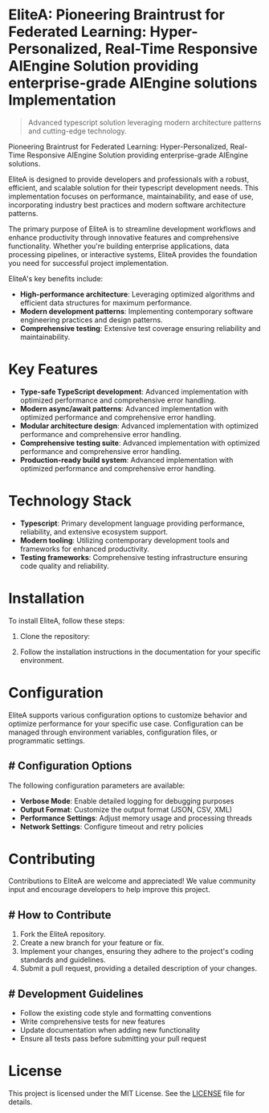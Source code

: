 <!-- fallback_EliteA_20250803204248_37346 -->

# EliteA: Pioneering Braintrust for Federated Learning: Hyper-Personalized, Real-Time Responsive AIEngine Solution providing enterprise-grade AIEngine solutions Implementation
> Advanced typescript solution leveraging modern architecture patterns and cutting-edge technology.

Pioneering Braintrust for Federated Learning: Hyper-Personalized, Real-Time Responsive AIEngine Solution providing enterprise-grade AIEngine solutions.

EliteA is designed to provide developers and professionals with a robust, efficient, and scalable solution for their typescript development needs. This implementation focuses on performance, maintainability, and ease of use, incorporating industry best practices and modern software architecture patterns.

The primary purpose of EliteA is to streamline development workflows and enhance productivity through innovative features and comprehensive functionality. Whether you're building enterprise applications, data processing pipelines, or interactive systems, EliteA provides the foundation you need for successful project implementation.

EliteA's key benefits include:

* **High-performance architecture**: Leveraging optimized algorithms and efficient data structures for maximum performance.
* **Modern development patterns**: Implementing contemporary software engineering practices and design patterns.
* **Comprehensive testing**: Extensive test coverage ensuring reliability and maintainability.

# Key Features

* **Type-safe TypeScript development**: Advanced implementation with optimized performance and comprehensive error handling.
* **Modern async/await patterns**: Advanced implementation with optimized performance and comprehensive error handling.
* **Modular architecture design**: Advanced implementation with optimized performance and comprehensive error handling.
* **Comprehensive testing suite**: Advanced implementation with optimized performance and comprehensive error handling.
* **Production-ready build system**: Advanced implementation with optimized performance and comprehensive error handling.

# Technology Stack

* **Typescript**: Primary development language providing performance, reliability, and extensive ecosystem support.
* **Modern tooling**: Utilizing contemporary development tools and frameworks for enhanced productivity.
* **Testing frameworks**: Comprehensive testing infrastructure ensuring code quality and reliability.

# Installation

To install EliteA, follow these steps:

1. Clone the repository:


2. Follow the installation instructions in the documentation for your specific environment.

# Configuration

EliteA supports various configuration options to customize behavior and optimize performance for your specific use case. Configuration can be managed through environment variables, configuration files, or programmatic settings.

## # Configuration Options

The following configuration parameters are available:

* **Verbose Mode**: Enable detailed logging for debugging purposes
* **Output Format**: Customize the output format (JSON, CSV, XML)
* **Performance Settings**: Adjust memory usage and processing threads
* **Network Settings**: Configure timeout and retry policies

# Contributing

Contributions to EliteA are welcome and appreciated! We value community input and encourage developers to help improve this project.

## # How to Contribute

1. Fork the EliteA repository.
2. Create a new branch for your feature or fix.
3. Implement your changes, ensuring they adhere to the project's coding standards and guidelines.
4. Submit a pull request, providing a detailed description of your changes.

## # Development Guidelines

* Follow the existing code style and formatting conventions
* Write comprehensive tests for new features
* Update documentation when adding new functionality
* Ensure all tests pass before submitting your pull request

# License

This project is licensed under the MIT License. See the [LICENSE](https://github.com/xgek/EliteA/blob/main/LICENSE) file for details.
